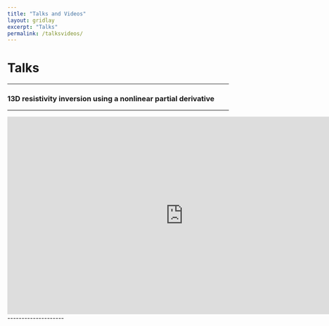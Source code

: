 ```yaml
---
title: "Talks and Videos"
layout: gridlay
excerpt: "Talks"
permalink: /talksvideos/
---
```


# Talks 
--------------------
### 13D resistivity inversion using a nonlinear partial derivative
--------------------
<iframe width="800" height="450" src="https://youtu.be/DgCnPepZN8k" frameborder="0" allowfullscreen></iframe>
--------------------
